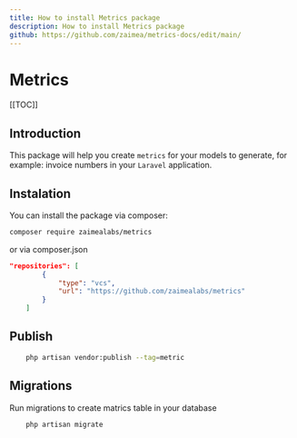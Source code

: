 ```yaml
---
title: How to install Metrics package
description: How to install Metrics package
github: https://github.com/zaimea/metrics-docs/edit/main/
---
```


# Metrics

[[TOC]]

## Introduction

This package will help you create ``metrics`` for your models to generate, for example: invoice numbers in your ``Laravel`` application.

## Instalation

You can install the package via composer:

```bash
composer require zaimealabs/metrics
```

or via composer.json

```json
"repositories": [
        {
            "type": "vcs",
            "url": "https://github.com/zaimealabs/metrics"
        }
    ]
```


## Publish

```bash
    php artisan vendor:publish --tag=metric
```

## Migrations

Run migrations to create matrics table in your database
```bash
    php artisan migrate
```
